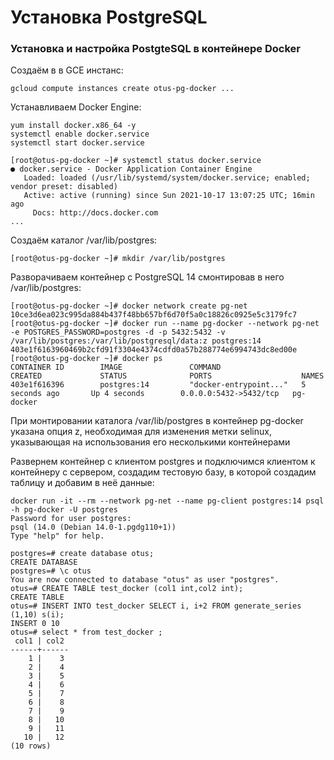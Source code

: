 # Установка PostgreSQL 

### Установка и настройка PostgteSQL в контейнере Docker

Создаём в в GCE инстанс:

```console
gcloud compute instances create otus-pg-docker ...
```
Устанавливаем Docker Engine:
```console
yum install docker.x86_64 -y
systemctl enable docker.service
systemctl start docker.service

[root@otus-pg-docker ~]# systemctl status docker.service 
● docker.service - Docker Application Container Engine
   Loaded: loaded (/usr/lib/systemd/system/docker.service; enabled; vendor preset: disabled)
   Active: active (running) since Sun 2021-10-17 13:07:25 UTC; 16min ago
     Docs: http://docs.docker.com
...
```
Создаём каталог /var/lib/postgres:
```console
[root@otus-pg-docker ~]# mkdir /var/lib/postgres
```
Разворачиваем контейнер с PostgreSQL 14 смонтировав в него /var/lib/postgres:
```console
[root@otus-pg-docker ~]# docker network create pg-net
10ce3d6ea023c995da884b437f48bb657bf6d70f5a0c18826c0925e5c3179fc7
[root@otus-pg-docker ~]# docker run --name pg-docker --network pg-net -e POSTGRES_PASSWORD=postgres -d -p 5432:5432 -v /var/lib/postgres:/var/lib/postgresql/data:z postgres:14
403e1f6163960469b2cfd91f3304e4374cdfd0a57b288774e6994743dc8ed00e
[root@otus-pg-docker ~]# docker ps 
CONTAINER ID        IMAGE               COMMAND                  CREATED             STATUS              PORTS                    NAMES
403e1f616396        postgres:14         "docker-entrypoint..."   5 seconds ago       Up 4 seconds        0.0.0.0:5432->5432/tcp   pg-docker
```
При монтировании каталога /var/lib/postgres в контейнер pg-docker указана опция z, необходимая для изменения метки selinux, указывающая на использования его несколькими контейнерами

Развернем контейнер с клиентом postgres и подключимся клиентом к контейнеру с сервером, создадим тестовую базу, в которой создадим таблицу и добавим в неё данные:
```console
docker run -it --rm --network pg-net --name pg-client postgres:14 psql -h pg-docker -U postgres
Password for user postgres: 
psql (14.0 (Debian 14.0-1.pgdg110+1))
Type "help" for help.

postgres=# create database otus;
CREATE DATABASE
postgres=# \c otus 
You are now connected to database "otus" as user "postgres".
otus=# CREATE TABLE test_docker (col1 int,col2 int);
CREATE TABLE
otus=# INSERT INTO test_docker SELECT i, i+2 FROM generate_series (1,10) s(i);
INSERT 0 10
otus=# select * from test_docker ;
 col1 | col2 
------+------
    1 |    3
    2 |    4
    3 |    5
    4 |    6
    5 |    7
    6 |    8
    7 |    9
    8 |   10
    9 |   11
   10 |   12
(10 rows)
```
